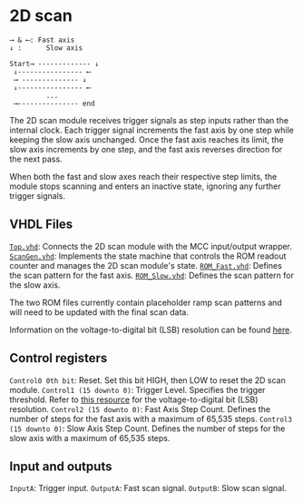 # 2D scan

```
⟶ & ⟵: Fast axis
↓ :      Slow axis

Start⟶ ------------- ↓
 ↓---------------- ⟵
 ⟶ -------------- ↓
 ↓---------------- ⟵
         ...
 ⟶--------------- end
```

The 2D scan module receives trigger signals as step inputs rather than the internal clock. Each trigger signal increments the fast axis by one step while keeping the slow axis unchanged. Once the fast axis reaches its limit, the slow axis increments by one step, and the fast axis reverses direction for the next pass.

When both the fast and slow axes reach their respective step limits, the module stops scanning and enters an inactive state, ignoring any further trigger signals.

## VHDL Files

[`Top.vhd`](vhdl/Top.vhd): Connects the 2D scan module with the MCC input/output wrapper.
[`ScanGen.vhd`](vhdl/ScanGen.vhd): Implements the state machine that controls the ROM readout counter and manages the 2D scan module's state.
[`ROM_Fast.vhd`](vhdl/ROM_Fast.vhd): Defines the scan pattern for the fast axis.
[`ROM_Slow.vhd`](vhdl/ROM_Slow.vhd): Defines the scan pattern for the slow axis.

The two ROM files currently contain placeholder ramp scan patterns and will need to be updated with the final scan data.

Information on the voltage-to-digital bit (LSB) resolution can be found [here](https://apis.liquidinstruments.com/mcc/io.html#analog-i-o-scaling).

## Control registers

`Control0 0th bit`: Reset. Set this bit HIGH, then LOW to reset the 2D scan module.
`Control1 (15 downto 0)`: Trigger Level. Specifies the trigger threshold. Refer to [this resource](https://apis.liquidinstruments.com/mcc/io.html#analog-i-o-scaling) for the voltage-to-digital bit (LSB) resolution.
`Control2 (15 downto 0)`: Fast Axis Step Count. Defines the number of steps for the fast axis with a maximum of 65,535 steps.
`Control3 (15 downto 0)`: Slow Axis Step Count. Defines the number of steps for the slow axis with a maximum of 65,535 steps.

## Input and outputs

`InputA`: Trigger input.
`OutputA`: Fast scan signal.
`OutputB`: Slow scan signal.
